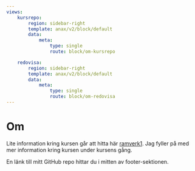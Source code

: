```yaml
---
views:
    kursrepo:
        region: sidebar-right
        template: anax/v2/block/default
        data:
            meta: 
                type: single
                route: block/om-kursrepo

    redovisa:
        region: sidebar-right
        template: anax/v2/block/default
        data:
            meta: 
                type: single
                route: block/om-redovisa
---
```

Om
=========================

Lite information kring kursen går att hitta här [ramverk1](https://dbwebb.se/kurser/ramverk1-v2). Jag fyller på med mer information kring kursen under kursens gång.

En länk till mitt GitHub repo hittar du i mitten av footer-sektionen.